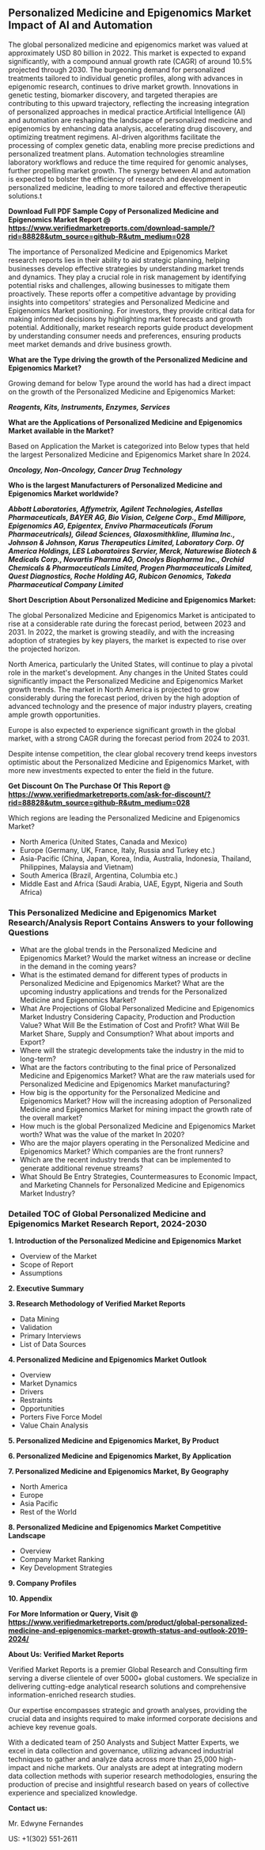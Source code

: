 <h2>Personalized Medicine and Epigenomics Market Impact of AI and Automation</h2>The global personalized medicine and epigenomics market was valued at approximately USD 80 billion in 2022. This market is expected to expand significantly, with a compound annual growth rate (CAGR) of around 10.5% projected through 2030. The burgeoning demand for personalized treatments tailored to individual genetic profiles, along with advances in epigenomic research, continues to drive market growth. Innovations in genetic testing, biomarker discovery, and targeted therapies are contributing to this upward trajectory, reflecting the increasing integration of personalized approaches in medical practice.Artificial Intelligence (AI) and automation are reshaping the landscape of personalized medicine and epigenomics by enhancing data analysis, accelerating drug discovery, and optimizing treatment regimens. AI-driven algorithms facilitate the processing of complex genetic data, enabling more precise predictions and personalized treatment plans. Automation technologies streamline laboratory workflows and reduce the time required for genomic analyses, further propelling market growth. The synergy between AI and automation is expected to bolster the efficiency of research and development in personalized medicine, leading to more tailored and effective therapeutic solutions.t</p><p id="" class=""><strong>Download Full PDF Sample Copy of Personalized Medicine and Epigenomics Market Report @ <a href="https://www.verifiedmarketreports.com/download-sample/?rid=88828&utm_source=github-R&utm_medium=028" target="_blank">https://www.verifiedmarketreports.com/download-sample/?rid=88828&utm_source=github-R&utm_medium=028</a></strong></p><p>The importance of&nbsp;Personalized Medicine and Epigenomics Market research reports lies in their ability to aid strategic planning, helping businesses develop effective strategies by understanding market trends and dynamics. They play a crucial role in risk management by identifying potential risks and challenges, allowing businesses to mitigate them proactively. These reports offer a competitive advantage by providing insights into competitors' strategies and Personalized Medicine and Epigenomics Market positioning. For investors, they provide critical data for making informed decisions by highlighting market forecasts and growth potential. Additionally, market research reports guide product development by understanding consumer needs and preferences, ensuring products meet market demands and drive business growth.</p><p><strong>What are the&nbsp;Type driving the growth of the Personalized Medicine and Epigenomics Market?</strong></p><p id="" class="">Growing demand for below Type around the world has had a direct impact on the growth of the Personalized Medicine and Epigenomics Market:</p><em><strong>Reagents, Kits, Instruments, Enzymes, Services</strong></em></p><strong>What are the&nbsp;Applications&nbsp;of Personalized Medicine and Epigenomics Market available in the Market?</strong></p><p id="" class="">Based on Application the Market is categorized into Below types that held the largest Personalized Medicine and Epigenomics Market share In 2024.</p><em><strong>Oncology, Non-Oncology, Cancer Drug Technology</strong></em></p><strong>Who is the largest Manufacturers of Personalized Medicine and Epigenomics Market worldwide?</strong></p><p><em><strong>Abbott Laboratories, Affymetrix, Agilent Technologies, Astellas Pharmaceuticals, BAYER AG, Bio Vision, Celgene Corp., Emd Millipore, Epigenomics AG, Epigentex, Envivo Pharmaceuticals (Forum Pharmaceutricals), Gilead Sciences, Glaxosmithkline, Illumina Inc., Johnson & Johnson, Karus Therapeutics Limited, Laboratory Corp. Of America Holdings, LES Laboratoires Servier, Merck, Naturewise Biotech & Medicals Corp., Novartis Pharma AG, Oncolys Biopharma Inc., Orchid Chemicals & Pharmaceuticals Limited, Progen Pharmaceuticals Limited, Quest Diagnostics, Roche Holding AG, Rubicon Genomics, Takeda Pharmaceutical Company Limited</strong></em></p><p id="" class=""><strong>Short Description About Personalized Medicine and Epigenomics Market:</strong></p><p>The global Personalized Medicine and Epigenomics Market is anticipated to rise at a considerable rate during the forecast period, between 2023 and 2031. In 2022, the market is growing steadily, and with the increasing adoption of strategies by key players, the market is expected to rise over the projected horizon.</p><p>North America, particularly the United States, will continue to play a pivotal role in the market's development. Any changes in the United States could significantly impact the Personalized Medicine and Epigenomics Market growth trends. The market in North America is projected to grow considerably during the forecast period, driven by the high adoption of advanced technology and the presence of major industry players, creating ample growth opportunities.</p><p>Europe is also expected to experience significant growth in the global market, with a strong CAGR during the forecast period from 2024 to 2031.</p><p>Despite intense competition, the clear global recovery trend keeps investors optimistic about the Personalized Medicine and Epigenomics Market, with more new investments expected to enter the field in the future.</p><p id="" class=""><strong>Get Discount On The Purchase Of This Report @ <a href="https://www.verifiedmarketreports.com/ask-for-discount/?rid=88828&utm_source=github-R&utm_medium=028" target="_blank">https://www.verifiedmarketreports.com/ask-for-discount/?rid=88828&utm_source=github-R&utm_medium=028</a></strong></p>Which regions are leading the Personalized Medicine and Epigenomics Market?</p><ul><li>North America (United States, Canada and Mexico)</li><li>Europe (Germany, UK, France, Italy, Russia and Turkey etc.)</li><li>Asia-Pacific (China, Japan, Korea, India, Australia, Indonesia, Thailand, Philippines, Malaysia and Vietnam)</li><li>South America (Brazil, Argentina, Columbia etc.)</li><li>Middle East and Africa (Saudi Arabia, UAE, Egypt, Nigeria and South Africa)</li></ul><h3 id="" class="">This Personalized Medicine and Epigenomics Market Research/Analysis Report Contains Answers to your following Questions</h3><ul><li>What are the global trends in the Personalized Medicine and Epigenomics Market? Would the market witness an increase or decline in the demand in the coming years?</li><li>What is the estimated demand for different types of products in Personalized Medicine and Epigenomics Market? What are the upcoming industry applications and trends for the Personalized Medicine and Epigenomics Market?</li><li>What Are Projections of Global Personalized Medicine and Epigenomics Market Industry Considering Capacity, Production and Production Value? What Will Be the Estimation of Cost and Profit? What Will Be Market Share, Supply and Consumption? What about imports and Export?</li><li>Where will the strategic developments take the industry in the mid to long-term?</li><li>What are the factors contributing to the final price of Personalized Medicine and Epigenomics Market? What are the raw materials used for Personalized Medicine and Epigenomics Market manufacturing?</li><li>How big is the opportunity for the Personalized Medicine and Epigenomics Market? How will the increasing adoption of Personalized Medicine and Epigenomics Market for mining impact the growth rate of the overall market?</li><li>How much is the global Personalized Medicine and Epigenomics Market worth? What was the value of the market In 2020?</li><li>Who are the major players operating in the Personalized Medicine and Epigenomics Market? Which companies are the front runners?</li><li>Which are the recent industry trends that can be implemented to generate additional revenue streams?</li><li>What Should Be Entry Strategies, Countermeasures to Economic Impact, and Marketing Channels for Personalized Medicine and Epigenomics Market Industry?</li></ul><h3 id="" class="">Detailed TOC of Global Personalized Medicine and Epigenomics Market Research Report, 2024-2030</h3><p id="" class=""><strong>1. Introduction of the Personalized Medicine and Epigenomics Market</strong></p><ul><li>Overview of the Market</li><li>Scope of Report</li><li>Assumptions</li></ul><p id="" class=""><strong>2. Executive Summary</strong></p><p id="" class=""><strong>3. Research Methodology of Verified Market Reports</strong></p><ul><li>Data Mining</li><li>Validation</li><li>Primary Interviews</li><li>List of Data Sources</li></ul><p id="" class=""><strong>4. Personalized Medicine and Epigenomics Market Outlook</strong></p><ul><li>Overview</li><li>Market Dynamics</li><li>Drivers</li><li>Restraints</li><li>Opportunities</li><li>Porters Five Force Model</li><li>Value Chain Analysis</li></ul><p id="" class=""><strong>5. Personalized Medicine and Epigenomics Market, By Product</strong></p><p id="" class=""><strong>6. Personalized Medicine and Epigenomics Market, By Application</strong></p><p id="" class=""><strong>7. Personalized Medicine and Epigenomics Market, By Geography</strong></p><ul><li>North America</li><li>Europe</li><li>Asia Pacific</li><li>Rest of the World</li></ul><p id="" class=""><strong>8. Personalized Medicine and Epigenomics Market Competitive Landscape</strong></p><ul><li>Overview</li><li>Company Market Ranking</li><li>Key Development Strategies</li></ul><p id="" class=""><strong>9. Company Profiles</strong></p><p id="" class=""><strong>10. Appendix</strong></p><p id="" class=""><strong>For More Information or Query, Visit @ <a href="https://www.verifiedmarketreports.com/product/global-personalized-medicine-and-epigenomics-market-growth-status-and-outlook-2019-2024/" target="_blank">https://www.verifiedmarketreports.com/product/global-personalized-medicine-and-epigenomics-market-growth-status-and-outlook-2019-2024/</a></strong></p><p id="" class=""><strong>About Us: Verified Market Reports</strong></p><p id="" class="">Verified Market Reports is a premier Global Research and Consulting firm serving a diverse clientele of over 5000+ global customers. We specialize in delivering cutting-edge analytical research solutions and comprehensive information-enriched research studies.</p><p id="" class="">Our expertise encompasses strategic and growth analyses, providing the crucial data and insights required to make informed corporate decisions and achieve key revenue goals.</p><p id="" class="">With a dedicated team of 250 Analysts and Subject Matter Experts, we excel in data collection and governance, utilizing advanced industrial techniques to gather and analyze data across more than 25,000 high-impact and niche markets. Our analysts are adept at integrating modern data collection methods with superior research methodologies, ensuring the production of precise and insightful research based on years of collective experience and specialized knowledge.</p><p id="" class=""><strong>Contact us:</strong></p><p id="" class="">Mr. Edwyne Fernandes</p><p id="" class="">US: +1(302) 551-2611</p>